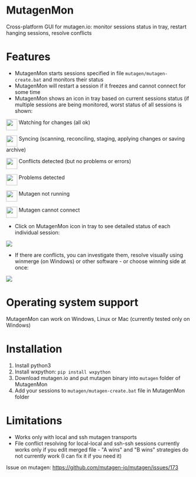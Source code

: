 # MutagenMon
Cross-platform GUI for mutagen.io: monitor sessions status in tray, restart hanging sessions, resolve conflicts

# Features

- MutagenMon starts sessions specified in file `mutagen/mutagen-create.bat` and monitors their status
- MutagenMon will restart a session if it freezes and cannot connect for some time
- MutagenMon shows an icon in tray based on current sessions status (if multiple sessions are being monitored, worst status of all sessions is shown:

<img src=https://i.imgur.com/mPu7mZq.png align=top width=30> Watching for changes (all ok)

<img src=https://i.imgur.com/TLt1EDe.png align=top width=30> Syncing (scanning, reconciling, staging, applying changes or saving archive)

<img src=https://i.imgur.com/tTMBScq.png align=top width=30> Conflicts detected (but no problems or errors)

<img src=https://i.imgur.com/TzEpAsv.png align=top width=30> Problems detected

<img src=https://i.imgur.com/Xayacab.png align=top width=30> Mutagen not running

<img src=https://i.imgur.com/YcvEENO.png align=top width=30> Mutagen cannot connect

- Click on MutagenMon icon in tray to see detailed status of each individual session:

<img src=https://i.imgur.com/B9ljxT7.png>

- If there are conflicts, you can investigate them, resolve visually using winmerge (on Windows) or other software - or choose winning side at once:

<img src=https://i.imgur.com/d98x4xU.png>

# Operating system support

MutagenMon can work on Windows, Linux or Mac (currently tested only on Windows)

# Installation

1. Install python3
2. Install wxpython: `pip install wxpython`
3. Download mutagen.io and put mutagen binary into `mutagen` folder of MutagenMon
4. Add your sessions to  `mutagen/mutagen-create.bat` file in MutagenMon folder 

# Limitations

- Works only with local and ssh mutagen transports
- File conflict resolving for local-local and ssh-ssh sessions currently works only if you edit merged file - "A wins" and "B wins" strategies do not currently work (I can fix it if you need it)

Issue on mutagen: https://github.com/mutagen-io/mutagen/issues/173
